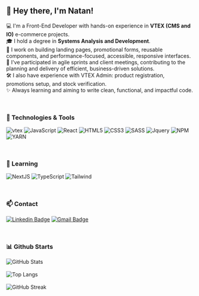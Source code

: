 ## 👋 Hey there, I'm Natan!


💻 I'm a Front-End Developer with hands-on experience in **VTEX (CMS and IO)** e-commerce projects.  <br />
🎓 I hold a degree in **Systems Analysis and Development**.  <br />
🚀 I work on building landing pages, promotional forms, reusable components, and performance-focused, accessible, responsive interfaces.  <br />
🤝 I've participated in agile sprints and client meetings, contributing to the planning and delivery of efficient, business-driven solutions.  <br />
🛠️ I also have experience with VTEX Admin: product registration, promotions setup, and stock verification. <br />
✨ Always learning and aiming to write clean, functional, and impactful code.

<br />

### 🧰 Technologies & Tools

![vtex](https://img.shields.io/badge/vtex-FF0000?style=for-the-badge&logo=vtex&logoColor=white)
![JavaScript](https://img.shields.io/badge/javascript-%23323330.svg?style=for-the-badge&logo=javascript&logoColor=%23F7DF1E) 
![React](https://img.shields.io/badge/-ReactJs-61DAFB?logo=react&logoColor=white&style=for-the-badge)
![HTML5](https://img.shields.io/badge/html5-%23E34F26.svg?style=for-the-badge&logo=html5&logoColor=white) 
![CSS3](https://img.shields.io/badge/css3-%231572B6.svg?style=for-the-badge&logo=css3&logoColor=white)
![SASS](https://img.shields.io/badge/Sass-C69?style=for-the-badge&logo=sass&logoColor=fff)
![Jquery](https://img.shields.io/badge/jQuery-0769AD?style=for-the-badge&logo=jquery&logoColor=white)
![NPM](https://img.shields.io/badge/npm-FF0000?style=for-the-badge&logo=npm&logoColor=white)
![YARN](https://img.shields.io/badge/yarn-3e9ff0?style=for-the-badge&logo=yarn&logoColor=white)

<br/>

### 🤖 Learning
 
![NextJS](https://img.shields.io/badge/next.js-000000?style=for-the-badge&logo=nextdotjs&logoColor=white)
![TypeScript](https://img.shields.io/badge/typescript-%23007ACC.svg?style=for-the-badge&logo=typescript&logoColor=white) 
![Tailwind](https://img.shields.io/badge/Tailwind_CSS-grey?style=for-the-badge&logo=tailwind-css&logoColor=38B2AC)

<br/>

### 📫 Contact

[![Linkedin Badge](https://img.shields.io/badge/-LinkedIn-blue?style=flat-square&logo=Linkedin&logoColor=white&link=https://www.linkedin.com/in/natanael-saymon-2b9b18145/)](https://www.linkedin.com/in/natanael-saymon-2b9b18145/)
[![Gmail Badge](https://img.shields.io/badge/-Gmail-c14438?style=flat-square&logo=Gmail&logoColor=white&link=mailto:natanaelsaymondev@gmail.com)](mailto:natanaelsaymondev@gmail.com/)

<br />

### 📊 Github Starts

![GitHub Stats](https://github-readme-stats.vercel.app/api?username=natanaelsaymon&theme=radical&hide_border=false&include_all_commits=false&count_private=true)
<br/><br/>
![Top Langs](https://github-readme-stats.vercel.app/api/top-langs/?username=natanaelsaymon&layout=compact&theme=radical)
<br/><br/>
![GitHub Streak](https://github-readme-streak-stats.herokuapp.com/?user=natanaelsaymon&theme=radical)
